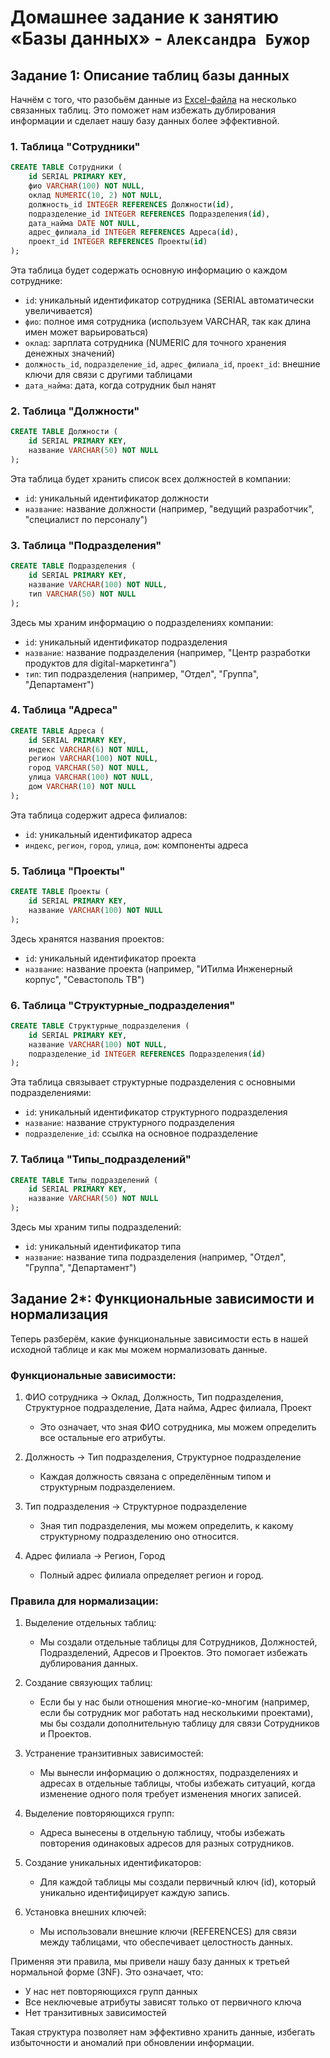 # Домашнее задание к занятию «Базы данных» - `Александра Бужор`

## Задание 1: Описание таблиц базы данных

Начнём с того, что разобьём данные из [Excel-файла](https://github.com/AngryCFO/SDB-DB/blob/83843095158bccfe05a8ca649d4ed3e52b380eb4/hw-12-1.xlsx) на несколько связанных таблиц. Это поможет нам избежать дублирования информации и сделает нашу базу данных более эффективной.

### 1. Таблица "Сотрудники"

```sql
CREATE TABLE Сотрудники (
    id SERIAL PRIMARY KEY,
    фио VARCHAR(100) NOT NULL,
    оклад NUMERIC(10, 2) NOT NULL,
    должность_id INTEGER REFERENCES Должности(id),
    подразделение_id INTEGER REFERENCES Подразделения(id),
    дата_найма DATE NOT NULL,
    адрес_филиала_id INTEGER REFERENCES Адреса(id),
    проект_id INTEGER REFERENCES Проекты(id)
);
```

Эта таблица будет содержать основную информацию о каждом сотруднике:
- `id`: уникальный идентификатор сотрудника (SERIAL автоматически увеличивается)
- `фио`: полное имя сотрудника (используем VARCHAR, так как длина имен может варьироваться)
- `оклад`: зарплата сотрудника (NUMERIC для точного хранения денежных значений)
- `должность_id`, `подразделение_id`, `адрес_филиала_id`, `проект_id`: внешние ключи для связи с другими таблицами
- `дата_найма`: дата, когда сотрудник был нанят

### 2. Таблица "Должности"

```sql
CREATE TABLE Должности (
    id SERIAL PRIMARY KEY,
    название VARCHAR(50) NOT NULL
);
```

Эта таблица будет хранить список всех должностей в компании:
- `id`: уникальный идентификатор должности
- `название`: название должности (например, "ведущий разработчик", "специалист по персоналу")

### 3. Таблица "Подразделения"

```sql
CREATE TABLE Подразделения (
    id SERIAL PRIMARY KEY,
    название VARCHAR(100) NOT NULL,
    тип VARCHAR(50) NOT NULL
);
```

Здесь мы храним информацию о подразделениях компании:
- `id`: уникальный идентификатор подразделения
- `название`: название подразделения (например, "Центр разработки продуктов для digital-маркетинга")
- `тип`: тип подразделения (например, "Отдел", "Группа", "Департамент")

### 4. Таблица "Адреса"

```sql
CREATE TABLE Адреса (
    id SERIAL PRIMARY KEY,
    индекс VARCHAR(6) NOT NULL,
    регион VARCHAR(100) NOT NULL,
    город VARCHAR(50) NOT NULL,
    улица VARCHAR(100) NOT NULL,
    дом VARCHAR(10) NOT NULL
);
```

Эта таблица содержит адреса филиалов:
- `id`: уникальный идентификатор адреса
- `индекс`, `регион`, `город`, `улица`, `дом`: компоненты адреса

### 5. Таблица "Проекты"

```sql
CREATE TABLE Проекты (
    id SERIAL PRIMARY KEY,
    название VARCHAR(100) NOT NULL
);
```

Здесь хранятся названия проектов:
- `id`: уникальный идентификатор проекта
- `название`: название проекта (например, "ИТилма Инженерный корпус", "Севастополь ТВ")

### 6. Таблица "Структурные_подразделения"

```sql
CREATE TABLE Структурные_подразделения (
    id SERIAL PRIMARY KEY,
    название VARCHAR(100) NOT NULL,
    подразделение_id INTEGER REFERENCES Подразделения(id)
);
```

Эта таблица связывает структурные подразделения с основными подразделениями:
- `id`: уникальный идентификатор структурного подразделения
- `название`: название структурного подразделения
- `подразделение_id`: ссылка на основное подразделение

### 7. Таблица "Типы_подразделений"

```sql
CREATE TABLE Типы_подразделений (
    id SERIAL PRIMARY KEY,
    название VARCHAR(50) NOT NULL
);
```

Здесь мы храним типы подразделений:
- `id`: уникальный идентификатор типа
- `название`: название типа подразделения (например, "Отдел", "Группа", "Департамент")

## Задание 2*: Функциональные зависимости и нормализация

Теперь разберём, какие функциональные зависимости есть в нашей исходной таблице и как мы можем нормализовать данные.

### Функциональные зависимости:

1. ФИО сотрудника → Оклад, Должность, Тип подразделения, Структурное подразделение, Дата найма, Адрес филиала, Проект
   - Это означает, что зная ФИО сотрудника, мы можем определить все остальные его атрибуты.

2. Должность → Тип подразделения, Структурное подразделение
   - Каждая должность связана с определённым типом и структурным подразделением.

3. Тип подразделения → Структурное подразделение
   - Зная тип подразделения, мы можем определить, к какому структурному подразделению оно относится.

4. Адрес филиала → Регион, Город
   - Полный адрес филиала определяет регион и город.

### Правила для нормализации:

1. Выделение отдельных таблиц:
   - Мы создали отдельные таблицы для Сотрудников, Должностей, Подразделений, Адресов и Проектов. Это помогает избежать дублирования данных.

2. Создание связующих таблиц:
   - Если бы у нас были отношения многие-ко-многим (например, если бы сотрудник мог работать над несколькими проектами), мы бы создали дополнительную таблицу для связи Сотрудников и Проектов.

3. Устранение транзитивных зависимостей:
   - Мы вынесли информацию о должностях, подразделениях и адресах в отдельные таблицы, чтобы избежать ситуаций, когда изменение одного поля требует изменения многих записей.

4. Выделение повторяющихся групп:
   - Адреса вынесены в отдельную таблицу, чтобы избежать повторения одинаковых адресов для разных сотрудников.

5. Создание уникальных идентификаторов:
   - Для каждой таблицы мы создали первичный ключ (id), который уникально идентифицирует каждую запись.

6. Установка внешних ключей:
   - Мы использовали внешние ключи (REFERENCES) для связи между таблицами, что обеспечивает целостность данных.

Применяя эти правила, мы привели нашу базу данных к третьей нормальной форме (3NF). Это означает, что:
- У нас нет повторяющихся групп данных
- Все неключевые атрибуты зависят только от первичного ключа
- Нет транзитивных зависимостей

Такая структура позволяет нам эффективно хранить данные, избегать избыточности и аномалий при обновлении информации.
